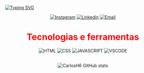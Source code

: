 [![Typing SVG](https://readme-typing-svg.herokuapp.com/?color=7F00FF&size=40&center=true&vCenter=true&width=1000&lines=Hello!+I'm+Carlos+Henrique;Technoly+of+information+student+:%29)](https://git.io/typing-svg)

<div align="center">

[![Instagram](https://img.shields.io/badge/Instagram-7F00FF?style=for-the-badge&logo=instagram&logoColor=white)](https://www.instagram.com/carlosabrantes_/)
[![Linkedin](https://img.shields.io/badge/LinkedIn-7F00FF?style=for-the-badge&logo=linkedin&logoColor=white)](https://www.linkedin.com/in/carlos-henrique-duarte-abrantes-1b726626a/)
[![Email](https://img.shields.io/badge/Gmail-7F00FF?style=for-the-badge&logo=gmail&logoColor=white)](mailto:carlosduartee128@gmail.com)

<div align="center">
  
<h1><font color="red">Tecnologias e ferramentas</font></h1>

<img alt="HTML" src="https://img.shields.io/badge/HTML5-7F00FF?style=for-the-badge&logo=html5&logoColor=white"/>
<img alt="CSS" src="https://img.shields.io/badge/CSS3-7F00FF?style=for-the-badge&logo=css3&logoColor=white"/>
<img alt="JAVASCRIPT" src="https://img.shields.io/badge/JavaScript-7F00FF?style=for-the-badge&logo=javascript&logoColor=white"/>
<img alt="VSCODE" src="https://img.shields.io/badge/VSCode-7F00FF?style=for-the-badge&logo=visual%20studio%20code&logoColor=white"/>  
  
<br>![CarlosH6 GitHub stats](https://github-readme-stats.vercel.app/api?username=CarlosH6&show_icons=true&theme=white)
